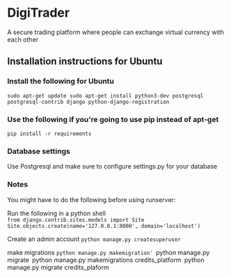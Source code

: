 # DigiTrader
A secure trading platform where people can exchange virtual currency with each other
## Installation instructions for Ubuntu

### Install the following for Ubuntu
`
sudo apt-get update
sudo apt-get install python3-dev postgresql postgresql-contrib django python-django-registration
`

### Use the following if you're going to use pip instead of apt-get

`pip install -r requirements`

### Database settings
Use Postgresql and make sure to configure settings.py for your database

### Notes
You might have to do the following before using runserver:

Run the following in a python shell   
`from django.contrib.sites.models import Site   
 Site.objects.create(name='127.0.0.1:8000', domain='localhost')`
 
 Create an admin account
 `python manage.py createsuperuser`
 
 make migrations
 `python manage.py makemigration' `python manage.py migrate` `python manage.py makemigrations credits_platform` `python manage.py migrate credits_plaform`   
 `
